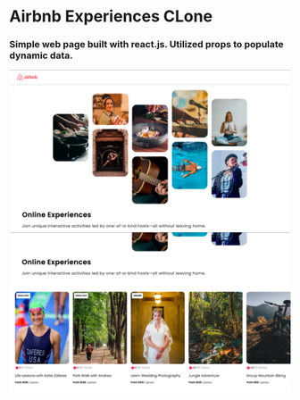 # Airbnb Experiences CLone

### Simple web page built with react.js. Utilized props to populate dynamic data.

![Screenshot](public/screenshot1.png)
![Screenshot](public/screenshot2.png)